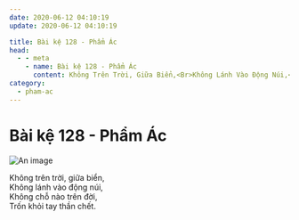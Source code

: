 ```yaml
---
date: 2020-06-12 04:10:19
update: 2020-06-12 04:10:19

title: Bài kệ 128 - Phẩm Ác
head:
  - - meta
    - name: Bài kệ 128 - Phẩm Ác
      content: Không Trên Trời, Giữa Biển,<Br>Không Lánh Vào Động Núi,<Br>Không Chỗ Nào Trên Đời,<Br>Trốn Khỏi Tay Thần Chết.<Br>
category:
  - pham-ac
---
```


# Bài kệ 128 - Phẩm Ác

![An image](/img/pham-ac/pham-ac-128.jpg)

Không trên trời, giữa biển,<br>Không lánh vào động núi,<br>Không chỗ nào trên đời,<br>Trốn khỏi tay thần chết.<br>
